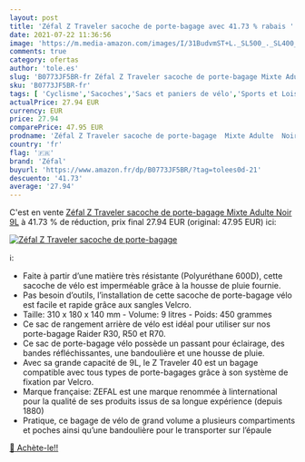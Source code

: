 ```yaml
---
layout: post
title: 'Zéfal Z Traveler sacoche de porte-bagage avec 41.73 % rabais '
date: 2021-07-22 11:36:56
image: 'https://m.media-amazon.com/images/I/31BudvmST+L._SL500_._SL400_.jpg'
comments: true
category: ofertas
author: 'tole.es'
slug: 'B0773JF5BR-fr Zéfal Z Traveler sacoche de porte-bagage Mixte Adulte Noir 9L'
sku: 'B0773JF5BR-fr'
tags: [ 'Cyclisme','Sacoches','Sacs et paniers de vélo','Sports et Loisirs','Vêtements et équipement de sport','zéfal','Équipement vélos et accessoires', ]
actualPrice: 27.94 EUR
currency: EUR
price: 27.94
comparePrice: 47.95 EUR
prodname: 'Zéfal Z Traveler sacoche de porte-bagage  Mixte Adulte  Noir  9L'
country: 'fr'
flag: '🇫🇷'
brand: 'Zéfal'
buyurl: 'https://www.amazon.fr/dp/B0773JF5BR/?tag=tolees0d-21'
descuento: '41.73'
average: '27.94'
---
```


C'est en vente [Zéfal Z Traveler sacoche de porte-bagage  Mixte Adulte  Noir  9L](https://www.amazon.fr/dp/B0773JF5BR/?tag=tolees0d-21)  à  41.73 % de réduction, prix final  27.94 EUR (original: 47.95 EUR) ici:

[![Zéfal Z Traveler sacoche de porte-bagage](https://m.media-amazon.com/images/I/31BudvmST+L._SL500_._SL400_.jpg)](https://www.amazon.fr/dp/B0773JF5BR/?tag=tolees0d-21)

ℹ️:

- Faite à partir d’une matière très résistante (Polyuréthane 600D), cette sacoche de vélo est imperméable grâce à la housse de pluie fournie.
- Pas besoin d’outils, l’installation de cette sacoche de porte-bagage vélo est facile et rapide grâce aux sangles Velcro.
- Taille: 310 x 180 x 140 mm - Volume: 9 litres - Poids: 450 grammes
- Ce sac de rangement arrière de vélo est idéal pour utiliser sur nos porte-bagage Raider R30, R50 et R70.
- Ce sac de porte-bagage vélo possède un passant pour éclairage, des bandes réfléchissantes, une bandoulière et une housse de pluie.
- Avec sa grande capacité de 9L, le Z Traveler 40 est un bagage compatible avec tous types de porte-bagages grâce à son système de fixation par Velcro.
- Marque française: ZEFAL est une marque renommée à linternational pour la qualité de ses produits issus de sa longue expérience (depuis 1880)
- Pratique, ce bagage de vélo de grand volume a plusieurs compartiments et poches ainsi qu’une bandoulière pour le transporter sur l’épaule

[🛒 Achète-le!!](https://www.amazon.fr/dp/B0773JF5BR/?tag=tolees0d-21)
